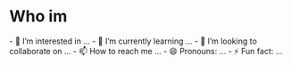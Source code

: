 <h1>Who im</h1>
- 👀 I’m interested in ...
- 🌱 I’m currently learning ...
- 💞️ I’m looking to collaborate on ...
- 📫 How to reach me ...
- 😄 Pronouns: ...
- ⚡ Fun fact: ...

<!---
jamessdelaney/jamessdelaney is a ✨ special ✨ repository because its `README.md` (this file) appears on your GitHub profile.
You can click the Preview link to take a look at your changes.
--->
